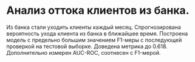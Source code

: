 # Анализ оттока клиентов из банка.

Из банка стали уходить клиенты каждый месяц. 
Спрогнозирована вероятность ухода клиента из банка в ближайшее время.
Построена модель с предельно большим значением F1-меры с последующей проверкой на тестовой выборке. Доведена метрика до 0.618. 
Дополнительно измерен AUC-ROC, соотнесен с F1-мерой.
